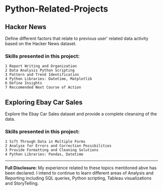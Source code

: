 # Python-Related-Projects

## Hacker News
Define different factors that relate to previous user' related data activity based on the Hacker News dataset.

### Skills presented in this project:
```
1 Report Writing and Organization
2 Data Analysis Python Scripting
3 Pattern and Trend Identification
4 Python Libraries: Datetime, Matplotlib
6 Define Insights
7 Reccomended Next Course of Action
```

## Exploring Ebay Car Sales
Explore the Ebay Car Sales dataset and provide a complete cleansing of the data.

### Skills presented in this project: 
```
1 Sift Through Data in Multiple Forms
2 Analyze for Errors and Correction Possibilities
3 Provide Formatting and Cleaning Solutions
4 Python Libraries: Pandas, Datetime
```
---

**Full Disclosure:** My experience related to these topics mentitoned abve has been declared. I intend to continue to learn different areas of Analysis and Reporting including SQL queries, Python scripting, Tableau visualizations and StoryTelling.

